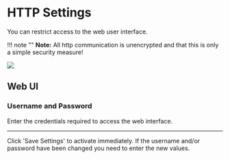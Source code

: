 # HTTP Settings

You can restrict access to the web user interface.

!!! note ""
    **Note:** All http communication is unencrypted and that this is only a simple security measure!

<div class="row justify-content-center">
            <a href="../../assets/images/settings/http_settings.png" data-toggle="lightbox" data-gallery="example-gallery" class="col-sm-8" data-title="HTTP Settings" data-footer="">
                <img src="../../assets/images/settings/http_settings.png" class="img-fluid img-thumbnail">
            </a>
</div>

## Web UI

### Username and Password

Enter the credentials required to access the web interface.

---

Click 'Save Settings' to activate immediately. If the username and/or password have been changed you need to enter the new values.

